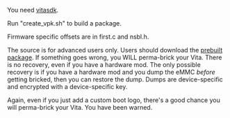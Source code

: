 You need [vitasdk](https://vitasdk.org/).

Run "create_vpk.sh" to build a package.

Firmware specific offsets are in first.c and nsbl.h.

The source is for advanced users only. Users should download the [prebuilt package](https://github.com/SKGleba/enso/releases/latest). If something goes wrong, you WILL perma-brick your Vita. There is no recovery, even if you have a hardware mod. The only possible recovery is if you have a hardware mod and you dump the eMMC _before_ getting bricked, then you can restore the dump. Dumps are device-specific and encrypted with a device-specific key.

Again, even if you just add a custom boot logo, there's a good chance you will perma-brick your Vita. You have been warned.
